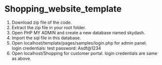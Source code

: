 # Shopping_website_template
1. Download zip file of the code.
2. Extract the zip file in your root folder.
3. Open PHP MY ADMIN and create a new database named skydash.
4. Import the sql file in this database.
5. Open localhost/template/pages/samples/login.php for admin panel.
   login credentials: test
            password: Asdf@1234
6. Open localhost/Shopping for customer portal.
   login credentials are same as above.
